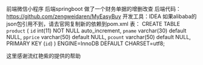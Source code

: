 前端微信小程序
后端springboot
做了一个财务单据的增删改查
后端代码：
https://github.com/zengweidaren/MyEasyBuy
开发工具：IDEA
如果alibaba的json包引用不到，请去官网复制新的依赖到pom.xml
表：
CREATE TABLE `product` (
  `id` int(11) NOT NULL auto_increment,
  `pname` varchar(30) default NULL,
  `pprice` varchar(50) default NULL,
  `pcount` varchar(50) default NULL,
  PRIMARY KEY  (`id`)
) ENGINE=InnoDB DEFAULT CHARSET=utf8;

这里感谢流红艳紫的提供的帮助

